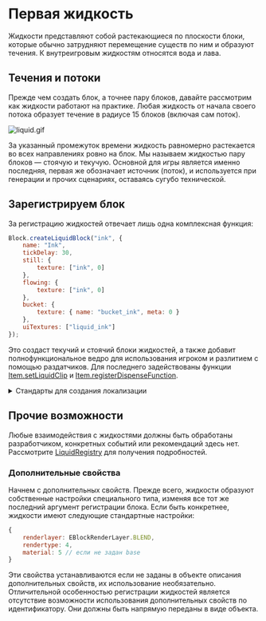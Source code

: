 # Первая жидкость

Жидкости представляют собой растекающиеся по плоскости блоки, которые обычно затрудняют перемещение существ по ним и образуют течения. К внутреигровым жидкостям относятся вода и лава.

## Течения и потоки

Прежде чем создать блок, а точнее пару блоков, давайте рассмотрим как жидкости работают на практике. Любая жидкость от начала своего потока образует течение в радиусе 15 блоков (включая сам поток).

![liquid.gif](TODO)

За указанный промежуток времени жидкость равномерно растекается во всех направлениях ровно на блок. Мы называем жидкостью пару блоков — стоячую и текучую. Основной для игры является именно последняя, первая же обозначает источник (поток), и используется при генерации и прочих сценариях, оставаясь сугубо технической.

## Зарегистрируем блок

За регистрацию жидкостей отвечает лишь одна комплексная функция:

```js
Block.createLiquidBlock("ink", {
    name: "Ink",
    tickDelay: 30,
    still: {
        texture: ["ink", 0]
    },
    flowing: {
        texture: ["ink", 0]
    },
    bucket: {
        texture: { name: "bucket_ink", meta: 0 }
    },
    uiTextures: ["liquid_ink"]
});
```

Это создаст текучий и стоячий блоки жидкостей, а также добавит полнофункциональное ведро для использования игроком и разлитием с помощью раздатчиков. Для последнего задействованы функции [Item.setLiquidClip](/api/Item/setLiquidClip) и [Item.registerDispenseFunction](/api/Item/registerDispenseFunction).

<details>
    <summary>Стандарты для создания локализации</summary>
<div>

Переводы жидкостей создаются как для самого блока жидкости, так и для ведра, размещающего его. Общий формат переводов ничем не отличается от остальных:

```js
Translation.addTranslation("Ink", {
    en: "Ink",
    ru: "Чернила"
});
Translation.addTranslation("Bucket of Ink", {
    en: "Bucket of Ink",
    ru: "Ведро чернил"
});
```

Помимо перевода самого блока, это задаст еще и перевод в интерфейсе, к примеру в моде Recipe Viewer. Не забывайте про переводы, они также важны как и весь добавляемый контент.

</div>
</details>

## Прочие возможности

Любые взаимодействия с жидкостями должны быть обработаны разработчиком, конкретных событий или рекомендаций здесь нет. Рассмотрите [LiquidRegistry](/api/LiquidRegistry) для получения подробностей.

### Дополнительные свойства

Начнем с дополнительных свойств. Прежде всего, жидкости образуют собственные настройки специального типа, изменяя все тот же последний аргумент регистрации блока. Если быть конкретнее, жидкости имеют следующие стандартные настройки:

```js
{
    renderlayer: EBlockRenderLayer.BLEND,
    rendertype: 4,
    material: 5 // если не задан base
}
```

Эти свойства устанавливаются если не заданы в объекте описания дополнительных свойств, их использование необязательно. Отличительной особенностью регистрации жидкостей является отсутствие возможности использования дополнительных свойств по идентификатору. Они должны быть напрямую переданы в виде объекта.

